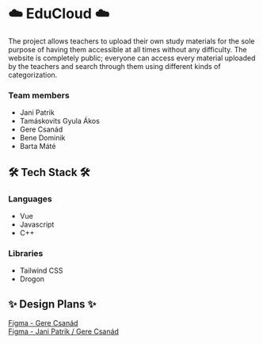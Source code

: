 # ☁️ EduCloud ☁️

The project allows teachers to upload their own study materials for the sole purpose of having them accessible at all times without any difficulty. The website is completely public; everyone can access every material uploaded by the teachers and search through them using different kinds of categorization.

### Team members 
- Jani Patrik
- Tamáskovits Gyula Ákos
- Gere Csanád
- Bene Dominik
- Barta Máté

## 🛠 Tech Stack 🛠
### Languages 
- Vue
- Javascript
- C++

### Libraries 
- Tailwind CSS
- Drogon

## ✨ Design Plans ✨
[Figma - Gere Csanád](https://www.figma.com/design/QOARURPbaP3zJIFnaxoRyH/Untitled?node-id=0-1&node-type=canvas&t=OIy7NBtP3mwb62ty-0) \
[Figma - Jani Patrik / Gere Csanád](https://www.figma.com/design/mjAQ6iUvlWxlDjQ3iKTfPZ/Untitled?node-id=0-1&node-type=canvas&t=QROzu1LLirEBsedr-0)
